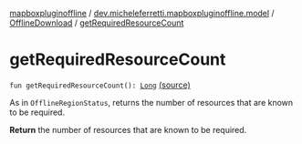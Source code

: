 [mapboxpluginoffline](../../index.md) / [dev.micheleferretti.mapboxpluginoffline.model](../index.md) / [OfflineDownload](index.md) / [getRequiredResourceCount](./get-required-resource-count.md)

# getRequiredResourceCount

`fun getRequiredResourceCount(): `[`Long`](https://kotlinlang.org/api/latest/jvm/stdlib/kotlin/-long/index.html) [(source)](https://github.com/xit0c/mapbox-plugin-offline/tree/master/mapboxpluginoffline/src/main/java/dev/micheleferretti/mapboxpluginoffline/model/OfflineDownload.kt#L93)

As in `OfflineRegionStatus`, returns the number of resources that are known to be required.

**Return**
the number of resources that are known to be required.

